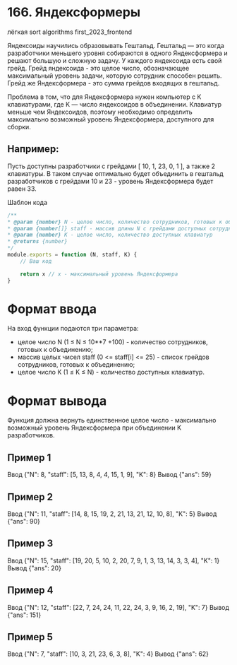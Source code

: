 # 166. Яндексформеры
лёгкая
sort
algorithms
first_2023_frontend

Яндексоиды научились образовывать Гештальд. Гештальд — это когда разработчики меньшего уровня собираются в одного Яндексформера и решают большую и сложную задачу. У каждого яндексоида есть свой грейд. Грейд яндексоида - это целое число, обозначающее максимальный уровень задачи, которую сотрудник способен решить. Грейд же Яндексформера - это сумма грейдов входящих в гештальд.

Проблема в том, что для Яндексформера нужен компьютер с K клавиатурами, где K — число яндексоидов в объединении. Клавиатур меньше чем Яндексоидов, поэтому необходимо определить максимально возможный уровень Яндексформера, доступного для сборки.

## Например:

Пусть доступны разработчики с грейдами [ 10, 1, 23, 0, 1 ], а также 2 клавиатуры. В таком случае оптимально будет объединить в гештальд разработчиков с грейдами 10 и 23 - уровень Яндексформера будет равен 33.

Шаблон кода
```js
/**
* @param {number} N - целое число, количество сотрудников, готовых к объединению
* @param {number[]} staff - массив длины N с грейдами доступных сотрудников
* @param {number} K - целое число, количество доступных клавиатур
* @returns {number}
*/
module.exports = function (N, staff, K) {
    // Ваш код

    return x // x - максимальный уровень Яндексформера
}
```
# Формат ввода
На вход функции подаются три параметра:

- целое число N (1 ≤ N ≤ 10**7 +100) - количество сотрудников, готовых к объединению;
- массив целых чисел staff (0 <= staff[i] <= 25) - список грейдов сотрудников, готовых к объединению;
- целое число К (1 ≤ K ≤ N) - количество доступных клавиатур.

# Формат вывода
Функция должна вернуть единственное целое число - максимально возможный уровень Яндексформера при объединении 
K разработчиков.

## Пример 1
Ввод
{"N": 8, "staff": [5, 13, 8, 4, 4, 15, 1, 9], "K": 8}
Вывод
{"ans": 59}

## Пример 2
Ввод
{"N": 11, "staff": [14, 8, 15, 19, 2, 21, 13, 21, 12, 10, 8], "K": 5}
Вывод
{"ans": 90}

## Пример 3
Ввод
{"N": 15, "staff": [19, 20, 5, 10, 2, 20, 7, 9, 1, 3, 13, 14, 3, 3, 4], "K": 1}
Вывод
{"ans": 20}

## Пример 4
Ввод
{"N": 12, "staff": [22, 7, 24, 24, 11, 22, 24, 3, 9, 16, 2, 19], "K": 7}
Вывод
{"ans": 151}

## Пример 5
Ввод
{"N": 7, "staff": [10, 3, 21, 23, 6, 3, 8], "K": 4}
Вывод
{"ans": 62}